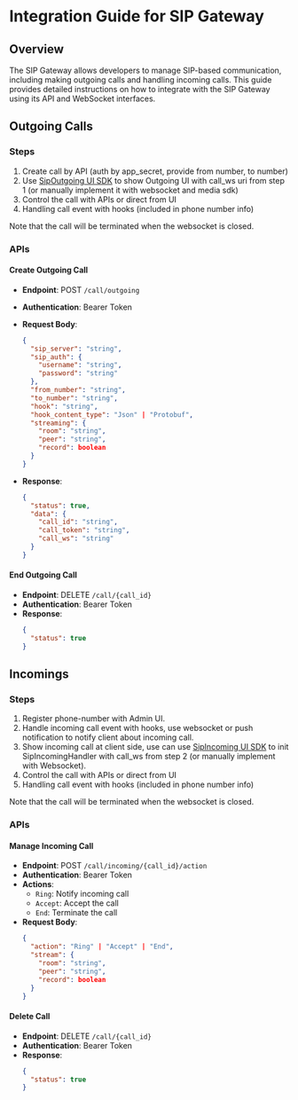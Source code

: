 # Integration Guide for SIP Gateway

## Overview

The SIP Gateway allows developers to manage SIP-based communication, including
making outgoing calls and handling incoming calls. This guide provides detailed
instructions on how to integrate with the SIP Gateway using its API and
WebSocket interfaces.

## Outgoing Calls

### Steps

1. Create call by API (auth by app_secret, provide from number, to number)
2. Use
   [SipOutgoing UI SDK](https://github.com/8xFF/atm0s-media-sdk-ts/tree/main/apps/web/app/react_ui_samples/sipOutgoing)
   to show Outgoing UI with call_ws uri from step 1 (or manually implement it
   with websocket and media sdk)
3. Control the call with APIs or direct from UI
4. Handling call event with hooks (included in phone number info)

Note that the call will be terminated when the websocket is closed.

### APIs

#### Create Outgoing Call

- **Endpoint**: POST `/call/outgoing`
- **Authentication**: Bearer Token
- **Request Body**:
  ```json
  {
    "sip_server": "string",
    "sip_auth": {
      "username": "string",
      "password": "string"
    },
    "from_number": "string",
    "to_number": "string",
    "hook": "string",
    "hook_content_type": "Json" | "Protobuf",
    "streaming": {
      "room": "string",
      "peer": "string",
      "record": boolean
    }
  }
  ```

- **Response**:
  ```json
  {
    "status": true,
    "data": {
      "call_id": "string",
      "call_token": "string",
      "call_ws": "string"
    }
  }
  ```

#### End Outgoing Call

- **Endpoint**: DELETE `/call/{call_id}`
- **Authentication**: Bearer Token
- **Response**:
  ```json
  {
    "status": true
  }
  ```

## Incomings

### Steps

1. Register phone-number with Admin UI.
2. Handle incoming call event with hooks, use websocket or push notification to
   notify client about incoming call.
3. Show incoming call at client side, use can use
   [SipIncoming UI SDK](https://github.com/8xFF/atm0s-media-sdk-ts/tree/main/apps/web/app/react_ui_samples/sipIncoming)
   to init SipIncomingHandler with call_ws from step 2 (or manually implement
   with Websocket).
4. Control the call with APIs or direct from UI
5. Handling call event with hooks (included in phone number info)

Note that the call will be terminated when the websocket is closed.

### APIs

#### Manage Incoming Call

- **Endpoint**: POST `/call/incoming/{call_id}/action`
- **Authentication**: Bearer Token
- **Actions**:
  - `Ring`: Notify incoming call
  - `Accept`: Accept the call
  - `End`: Terminate the call
- **Request Body**:
  ```json
  {
    "action": "Ring" | "Accept" | "End",
    "stream": {
      "room": "string",
      "peer": "string",
      "record": boolean
    }
  }
  ```

#### Delete Call

- **Endpoint**: DELETE `/call/{call_id}`
- **Authentication**: Bearer Token
- **Response**:
  ```json
  {
    "status": true
  }
  ```
